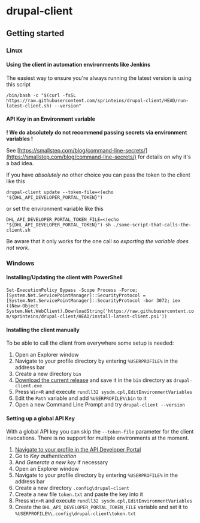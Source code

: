 # drupal-client

## Getting started

### Linux

#### Using the client in automation environments like Jenkins

The easiest way to ensure you're always running the latest version is using this script

`/bin/bash -c "$(curl -fsSL https://raw.githubusercontent.com/sprinteins/drupal-client/HEAD/run-latest-client.sh) --version"`

#### API Key in an Environment variable

**! We do absolutely do not recommend passing secrets via environment variables !**

See [https://smallstep.com/blog/command-line-secrets/](https://smallstep.com/blog/command-line-secrets/) for details on why it's a bad idea.

If you have *absolutely no* other choice you can pass the token to the client like this

`drupal-client update --token-file=<(echo "${DHL_API_DEVELOPER_PORTAL_TOKEN}")`

or set the environment variable like this

`DHL_API_DEVELOPER_PORTAL_TOKEN_FILE=<(echo "${DHL_API_DEVELOPER_PORTAL_TOKEN}") sh ./some-script-that-calls-the-client.sh`

Be aware that it only works for the one call so *exporting the variable does not work*.

### Windows

#### Installing/Updating the client with PowerShell

`Set-ExecutionPolicy Bypass -Scope Process -Force; [System.Net.ServicePointManager]::SecurityProtocol = [System.Net.ServicePointManager]::SecurityProtocol -bor 3072; iex ((New-Object System.Net.WebClient).DownloadString('https://raw.githubusercontent.com/sprinteins/drupal-client/HEAD/install-latest-client.ps1'))`

#### Installing the client manually

To be able to call the client from everywhere some setup is needed:

1. Open an Explorer window
2. Navigate to your profile directory by entering `%USERPROFILE%` in the address bar
3. Create a new directory `bin`
4. [Download the current release](https://github.com/sprinteins/drupal-client/releases/latest/download/drupal-client-windows.exe) and save it in the `bin` directory as `drupal-client.exe`
5. Press `Win+R` and execute `rundll32 sysdm.cpl,EditEnvironmentVariables`
6. Edit the `Path` variable and add `%USERPROFILE%\bin` to it
7. Open a new Command Line Prompt and try `drupal-client --version`

#### Setting up a global API Key

With a global API key you can skip the `--token-file` parameter for the client invocations.
There is no support for multiple environments at the moment.

1. [Navigate to your profile in the API Developer Portal](https://developer.dhl.com/user/)
2. Go to *Key authentication*
3. And *Generate a new key* if necessary
4. Open an Explorer window
5. Navigate to your profile directory by entering `%USERPROFILE%` in the address bar
6. Create a new directory `.config\drupal-client`
7. Create a new file `token.txt` and paste the key into it
8. Press `Win+R` and execute `rundll32 sysdm.cpl,EditEnvironmentVariables`
9. Create the `DHL_API_DEVELOPER_PORTAL_TOKEN_FILE` variable and set it to `%USERPROFILE%\.config\drupal-client\token.txt`
